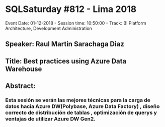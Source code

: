 # SQLSaturday #812 - Lima 2018
Event Date: 01-12-2018 - Session time: 10:50:00 - Track: BI Platform Architecture, Development  Administration
## Speaker: Raul Martin Sarachaga Diaz
## Title: Best practices using Azure Data Warehouse
## Abstract:
### Esta sesión se verán las mejores técnicas para la carga de datos hacia Azure DW(Polybase, Azure Data Factory) , diseño correcto de distribución de tablas , optimización de querys y  ventajas de utilizar Azure DW Gen2.
